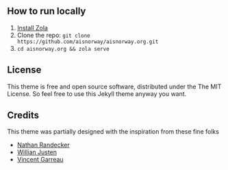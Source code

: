 ## How to run locally

1. [Install Zola](https://www.getzola.org/documentation/getting-started/installation/)
2. Clone the repo: `git clone https://github.com/aisnorway/aisnorway.org.git`
3. `cd aisnorway.org && zola serve`

## License

This theme is free and open source software, distributed under the The MIT License. So feel free to use this Jekyll theme anyway you want.

## Credits

This theme was partially designed with the inspiration from these fine folks
- [Nathan Randecker](https://github.com/nrandecker/particle)
- [Willian Justen](https://github.com/willianjusten/will-jekyll-template)
- [Vincent Garreau](https://github.com/VincentGarreau/particles.js/)
